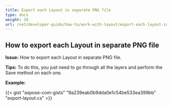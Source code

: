 ```yaml
---
title: Export each Layout in separate PNG file
type: docs
weight: 20
url: /net/developer-guide/how-to/work-with-layout/export-each-layout-in-separate-png-file/
---
```



## **How to export each Layout in separate PNG file**

**Issue:** How to export each Layout in separate PNG file.

**Tips:** To do this, you just need to go through all the layers and perform the Save method on each one.

**Example:**

{{< gist "aspose-com-gists" "9a239eab0b9dda0e1c54be533ea399bb" "export-layout.cs" >}}